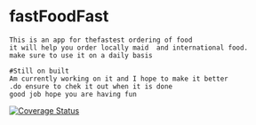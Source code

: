 # fastFoodFast
	This is an app for thefastest ordering of food
    it will help you order locally maid  and international food.
    make sure to use it on a daily basis
    
    #Still on built
    Am currently working on it and I hope to make it better
    .do ensure to chek it out when it is done
    good job hope you are having fun

[![Coverage Status](https://coveralls.io/repos/github/Busry/api-endpoints1/badge.svg?branch=master)](https://coveralls.io/github/Busry/api-endpoints1?branch=master)
